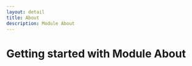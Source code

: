 ```yaml
---
layout: detail
title: About
description: Module About
---
```


# Getting started with Module About 



